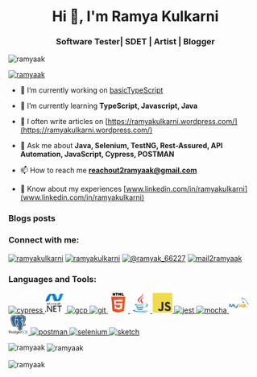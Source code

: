 <h1 align="center">Hi 👋, I'm Ramya Kulkarni</h1>
<h3 align="center">Software Tester| SDET | Artist | Blogger</h3>

<p align="left"> <img src="https://komarev.com/ghpvc/?username=ramyaak&label=Profile%20views&color=0e75b6&style=flat" alt="ramyaak" /> </p>

<p align="left"> <a href="https://github.com/ryo-ma/github-profile-trophy"><img src="https://github-profile-trophy.vercel.app/?username=ramyaak" alt="ramyaak" /></a> </p>

- 🔭 I’m currently working on [basicTypeScript](https://github.com/RamyaAK/basicTypeScript)

- 🌱 I’m currently learning **TypeScript, Javascript, Java**

- 📝 I often write articles on [https://ramyakulkarni.wordpress.com/](https://ramyakulkarni.wordpress.com/)

- 💬 Ask me about **Java, Selenium, TestNG, Rest-Assured, API Automation, JavaScript, Cypress, POSTMAN**

- 📫 How to reach me **reachout2ramyaak@gmail.com**

- 📄 Know about my experiences [www.linkedin.com/in/ramyakulkarni](www.linkedin.com/in/ramyakulkarni)

### Blogs posts
<!-- BLOG-POST-LIST:START -->
<!-- BLOG-POST-LIST:END -->

<h3 align="left">Connect with me:</h3>
<p align="left">
<a href="https://twitter.com/ramyakulkarni" target="blank"><img align="center" src="https://cdn.jsdelivr.net/npm/simple-icons@3.0.1/icons/twitter.svg" alt="ramyakulkarni" height="30" width="40" /></a>
<a href="https://linkedin.com/in/ramyakulkarni" target="blank"><img align="center" src="https://cdn.jsdelivr.net/npm/simple-icons@3.0.1/icons/linkedin.svg" alt="ramyakulkarni" height="30" width="40" /></a>
<a href="https://medium.com/@ramyak_66227" target="blank"><img align="center" src="https://cdn.jsdelivr.net/npm/simple-icons@3.0.1/icons/medium.svg" alt="@ramyak_66227" height="30" width="40" /></a>
<a href="https://www.hackerrank.com/mail2ramyaak" target="blank"><img align="center" src="https://cdn.jsdelivr.net/npm/simple-icons@3.0.1/icons/hackerrank.svg" alt="mail2ramyaak" height="30" width="40" /></a>
</p>

<h3 align="left">Languages and Tools:</h3>
<p align="left"> <a href="https://www.cypress.io" target="_blank"> <img src="https://raw.githubusercontent.com/simple-icons/simple-icons/6e46ec1fc23b60c8fd0d2f2ff46db82e16dbd75f/icons/cypress.svg" alt="cypress" width="40" height="40"/> </a> <a href="https://dotnet.microsoft.com/" target="_blank"> <img src="https://raw.githubusercontent.com/devicons/devicon/master/icons/dot-net/dot-net-original-wordmark.svg" alt="dotnet" width="40" height="40"/> </a> <a href="https://cloud.google.com" target="_blank"> <img src="https://www.vectorlogo.zone/logos/google_cloud/google_cloud-icon.svg" alt="gcp" width="40" height="40"/> </a> <a href="https://git-scm.com/" target="_blank"> <img src="https://www.vectorlogo.zone/logos/git-scm/git-scm-icon.svg" alt="git" width="40" height="40"/> </a> <a href="https://www.w3.org/html/" target="_blank"> <img src="https://raw.githubusercontent.com/devicons/devicon/master/icons/html5/html5-original-wordmark.svg" alt="html5" width="40" height="40"/> </a> <a href="https://www.java.com" target="_blank"> <img src="https://raw.githubusercontent.com/devicons/devicon/master/icons/java/java-original.svg" alt="java" width="40" height="40"/> </a> <a href="https://developer.mozilla.org/en-US/docs/Web/JavaScript" target="_blank"> <img src="https://raw.githubusercontent.com/devicons/devicon/master/icons/javascript/javascript-original.svg" alt="javascript" width="40" height="40"/> </a> <a href="https://jestjs.io" target="_blank"> <img src="https://www.vectorlogo.zone/logos/jestjsio/jestjsio-icon.svg" alt="jest" width="40" height="40"/> </a> <a href="https://mochajs.org" target="_blank"> <img src="https://www.vectorlogo.zone/logos/mochajs/mochajs-icon.svg" alt="mocha" width="40" height="40"/> </a> <a href="https://www.mysql.com/" target="_blank"> <img src="https://raw.githubusercontent.com/devicons/devicon/master/icons/mysql/mysql-original-wordmark.svg" alt="mysql" width="40" height="40"/> </a> <a href="https://www.postgresql.org" target="_blank"> <img src="https://raw.githubusercontent.com/devicons/devicon/master/icons/postgresql/postgresql-original-wordmark.svg" alt="postgresql" width="40" height="40"/> </a> <a href="https://postman.com" target="_blank"> <img src="https://www.vectorlogo.zone/logos/getpostman/getpostman-icon.svg" alt="postman" width="40" height="40"/> </a> <a href="https://www.selenium.dev" target="_blank"> <img src="https://raw.githubusercontent.com/detain/svg-logos/780f25886640cef088af994181646db2f6b1a3f8/svg/selenium-logo.svg" alt="selenium" width="40" height="40"/> </a> <a href="https://www.sketch.com/" target="_blank"> <img src="https://www.vectorlogo.zone/logos/sketchapp/sketchapp-icon.svg" alt="sketch" width="40" height="40"/> </a> </p>

<p><img align="left" src="https://github-readme-stats.vercel.app/api/top-langs?username=ramyaak&show_icons=true&locale=en&layout=compact" alt="ramyaak" /></p>

<p>&nbsp;<img align="center" src="https://github-readme-stats.vercel.app/api?username=ramyaak&rank_icon=github&locale=en" alt="ramyaak" /></p>

<p><img align="center" src="https://github-readme-streak-stats.herokuapp.com/?user=ramyaak&" alt="ramyaak" /></p>
